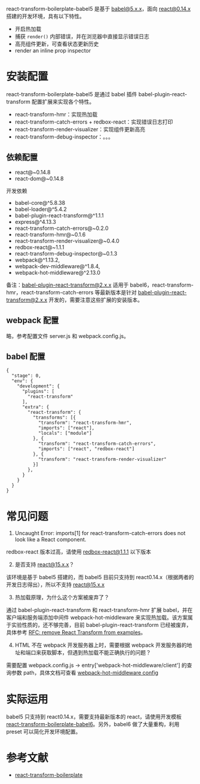 react-transform-boilerplate-babel5 是基于 babel@5.x.x，面向 react@0.14.x 搭建的开发环境，具有以下特性。

- 开启热加载
- 捕获 `render()` 内部错误，并在浏览器中直接显示错误日志
- 高亮组件更新，可查看状态更新历史
- render an inline prop inspector

# 安装配置
react-transform-boilerplate-babel5 是通过 babel 插件 babel-plugin-react-transform 配置扩展来实现各个特性。

- react-transform-hmr：实现热加载
- react-transform-catch-errors + redbox-react：实现错误日志打印
- react-transform-render-visualizer：实现组件更新高亮
- react-transform-debug-inspector：。。。

## 依赖配置
- react@~0.14.8
- react-dom@~0.14.8

开发依赖

- babel-core@^5.8.38
- babel-loader@^5.4.2
- babel-plugin-react-transform@^1.1.1
- express@^4.13.3
- react-transform-catch-errors@~0.2.0
- react-transform-hmr@~0.1.6
- react-transform-render-visualizer@~0.4.0
- redbox-react@~1.1.1
- react-transform-debug-inspector@~0.1.3
- webpack@^1.13.2,
- webpack-dev-middleware@^1.8.4,
- webpack-hot-middleware@^2.13.0

备注：babel-plugin-react-transform@2.x.x 适用于 babel6，react-transform-hmr，react-transform-catch-errors 等最新版本是针对 babel-plugin-react-transform@2.x.x 开发的，需要注意这些扩展的安装版本。

## webpack 配置
略，参考配置文件 server.js 和 webpack.config.js。

## babel 配置
```
{
  "stage": 0,
  "env": {
    "development": {
      "plugins": [
        "react-transform"
      ],
      "extra": {
        "react-transform": {
          "transforms": [{
            "transform": "react-transform-hmr",
            "imports": ["react"],
            "locals": ["module"]
          }, {
            "transform": "react-transform-catch-errors",
            "imports": ["react", "redbox-react"]
          }, {
            "transform": "react-transform-render-visualizer"
          }]
        },
      }
    }
  }
}
```

# 常见问题
1. Uncaught Error: imports[1] for react-transform-catch-errors does not look like a React component.

  redbox-react 版本过高，请使用 redbox-react@1.1.1 以下版本

2. 是否支持 react@15.x.x？

  该环境是基于 babel5 搭建的，而 babel5 目前只支持到 react0.14.x（根据两者的开发日志得出），所以不支持 react@15.x.x

3. 热加载原理，为什么这个方案被废弃了？

  通过 babel-plugin-react-transform 和 react-transform-hmr 扩展 babel，并在客户端和服务端添加中间件 webpack-hot-middleware 来实现热加载。该方案属于实验性质的，还不够完善，目前 babel-plugin-react-transform 已经被废弃，具体参考 [RFC: remove React Transform from examples](https://github.com/reactjs/redux/pull/1455)。

4. HTML 不在 webpack 开发服务器上时，需要根据 webpack 开发服务器的地址和端口来获取脚本，但遇到热加载不能正确执行的问题？

  需要配置 webpack.config.js -> entry['webpack-hot-middleware/client'] 的查询参数 path，具体文档可查看  [webpack-hot-middleware config](https://github.com/glenjamin/webpack-hot-middleware#config)

# 实际运用
babel5 只支持到 react0.14.x，需要支持最新版本的 react，请使用开发模板 [react-transform-boilerplate-babel6](../react-transform-boilerplate-babel6)。另外，babel6 做了大量重构，利用 preset 可以简化开发环境配置。

# 参考文献
- [react-transform-boilerplate](https://github.com/gaearon/react-transform-boilerplate/tree/gaearon-patch-1)
